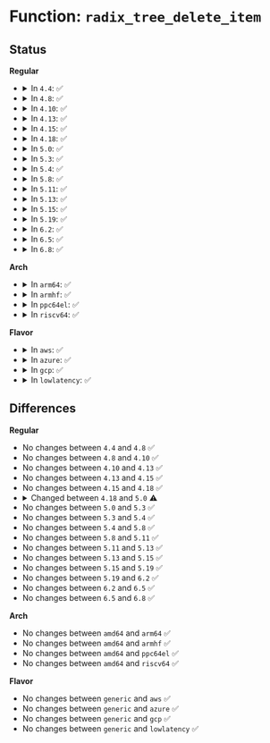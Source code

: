 # Function: <code>radix_tree_delete_item</code>

## Status
<b>Regular</b>
<ul>
<li>
<details>
<summary>In <code>4.4</code>: ✅</summary>

```c
void *radix_tree_delete_item(struct radix_tree_root *root, long unsigned int index, void *item);
```

**Collision:** Unique Global

**Inline:** No

**Transformation:** False

**Instances:**

```
In lib/radix-tree.c (ffffffff813ef290)
Location: lib/radix-tree.c:1376
Inline: False
Direct callers:
  - lib/radix-tree.c:radix_tree_delete
```
**Symbols:**

```
ffffffff813ef290-ffffffff813ef372: radix_tree_delete_item (STB_GLOBAL)
```
</details>
</li>
<li>
<details>
<summary>In <code>4.8</code>: ✅</summary>

```c
void *radix_tree_delete_item(struct radix_tree_root *root, long unsigned int index, void *item);
```

**Collision:** Unique Global

**Inline:** No

**Transformation:** False

**Instances:**

```
In lib/radix-tree.c (ffffffff81435a40)
Location: lib/radix-tree.c:1533
Inline: False
Direct callers:
  - lib/radix-tree.c:radix_tree_delete
```
**Symbols:**

```
ffffffff81435a40-ffffffff81435b79: radix_tree_delete_item (STB_GLOBAL)
```
</details>
</li>
<li>
<details>
<summary>In <code>4.10</code>: ✅</summary>

```c
void *radix_tree_delete_item(struct radix_tree_root *root, long unsigned int index, void *item);
```

**Collision:** Unique Global

**Inline:** No

**Transformation:** False

**Instances:**

```
In lib/radix-tree.c (ffffffff814520a0)
Location: lib/radix-tree.c:1856
Inline: False
Direct callers:
  - lib/radix-tree.c:radix_tree_delete
```
**Symbols:**

```
ffffffff814520a0-ffffffff81452169: radix_tree_delete_item (STB_GLOBAL)
```
</details>
</li>
<li>
<details>
<summary>In <code>4.13</code>: ✅</summary>

```c
void *radix_tree_delete_item(struct radix_tree_root *root, long unsigned int index, void *item);
```

**Collision:** Unique Global

**Inline:** No

**Transformation:** False

**Instances:**

```
In lib/radix-tree.c (ffffffff818f1e80)
Location: lib/radix-tree.c:2037
Inline: False
Direct callers:
  - kernel/workqueue.c:put_unbound_pool
  - kernel/cgroup/cgroup.c:css_release_work_fn
  - kernel/cgroup/cgroup.c:css_free_work_fn
  - kernel/cgroup/cgroup.c:css_free_work_fn
  - kernel/cgroup/cgroup.c:cgroup_setup_root
  - kernel/events/core.c:perf_pmu_unregister
  - kernel/events/core.c:perf_pmu_register
  - mm/shmem.c:shmem_evict_inode
  - mm/shmem.c:shmem_free_swap
  - mm/memcontrol.c:mem_cgroup_css_alloc
  - fs/notify/inotify/inotify_user.c:inotify_remove_from_idr
  - ipc/util.c:ipc_rmid
  - block/bsg.c:bsg_register_queue
  - drivers/char/tpm/tpm-chip.c:tpm_dev_release
  - drivers/iommu/intel-svm.c:intel_svm_unbind_mm
  - drivers/iommu/intel-svm.c:intel_svm_bind_mm
  - drivers/block/loop.c:loop_control_ioctl
  - drivers/block/loop.c:loop_add
  - drivers/scsi/sg.c:sg_device_destroy
  - drivers/scsi/sg.c:sg_add_device
  - drivers/net/ppp/ppp_generic.c:ppp_dev_uninit
  - drivers/net/ppp/ppp_generic.c:ppp_dev_configure
  - drivers/usb/core/hcd.c:usb_deregister_bus
  - drivers/i2c/i2c-core-base.c:i2c_register_adapter
  - drivers/md/dm.c:free_minor
  - net/core/net_namespace.c:cleanup_net
  - net/netlink/genetlink.c:genl_unregister_family
  - lib/radix-tree.c:radix_tree_delete
```
**Symbols:**

```
ffffffff818f1e80-ffffffff818f1f28: radix_tree_delete_item (STB_GLOBAL)
```
</details>
</li>
<li>
<details>
<summary>In <code>4.15</code>: ✅</summary>

```c
void *radix_tree_delete_item(struct radix_tree_root *root, long unsigned int index, void *item);
```

**Collision:** Unique Global

**Inline:** No

**Transformation:** False

**Instances:**

```
In lib/radix-tree.c (ffffffff81978330)
Location: lib/radix-tree.c:2034
Inline: False
Direct callers:
  - kernel/workqueue.c:put_unbound_pool
  - kernel/pid.c:alloc_pid
  - kernel/pid.c:free_pid
  - kernel/cgroup/cgroup.c:css_free_work_fn
  - kernel/cgroup/cgroup.c:cgroup_setup_root
  - kernel/cgroup/cgroup.c:cgroup_idr_remove
  - kernel/events/core.c:perf_pmu_unregister
  - kernel/events/core.c:perf_pmu_register
  - mm/shmem.c:shmem_evict_inode
  - mm/shmem.c:shmem_free_swap
  - mm/memcontrol.c:mem_cgroup_css_alloc
  - fs/notify/inotify/inotify_user.c:inotify_remove_from_idr
  - ipc/util.c:ipc_rmid
  - ipc/util.c:ipc_addid
  - ipc/util.c:ipc_addid
  - block/bsg.c:bsg_register_queue
  - drivers/char/tpm/tpm-chip.c:tpm_dev_release
  - drivers/iommu/intel-svm.c:intel_svm_unbind_mm
  - drivers/iommu/intel-svm.c:intel_svm_bind_mm
  - drivers/block/loop.c:loop_control_ioctl
  - drivers/block/loop.c:loop_add
  - drivers/scsi/sg.c:sg_device_destroy
  - drivers/scsi/sg.c:sg_add_device
  - drivers/spi/spi.c:spi_unregister_controller
  - drivers/spi/spi.c:spi_register_controller
  - drivers/net/ppp/ppp_generic.c:ppp_dev_uninit
  - drivers/net/ppp/ppp_generic.c:ppp_dev_configure
  - drivers/usb/core/hcd.c:usb_deregister_bus
  - drivers/i2c/i2c-core-base.c:i2c_register_adapter
  - drivers/md/dm.c:free_minor
  - net/core/net_namespace.c:cleanup_net
  - net/netlink/genetlink.c:genl_unregister_family
  - lib/radix-tree.c:radix_tree_delete
```
**Symbols:**

```
ffffffff81978330-ffffffff819783d8: radix_tree_delete_item (STB_GLOBAL)
```
</details>
</li>
<li>
<details>
<summary>In <code>4.18</code>: ✅</summary>

```c
void *radix_tree_delete_item(struct radix_tree_root *root, long unsigned int index, void *item);
```

**Collision:** Unique Global

**Inline:** No

**Transformation:** False

**Instances:**

```
In lib/radix-tree.c (ffffffff819d4a40)
Location: lib/radix-tree.c:2033
Inline: False
Direct callers:
  - mm/shmem.c:shmem_free_swap
  - lib/idr.c:idr_remove
  - lib/radix-tree.c:radix_tree_delete
```
**Symbols:**

```
ffffffff819d4a40-ffffffff819d4af7: radix_tree_delete_item (STB_GLOBAL)
```
</details>
</li>
<li>
<details>
<summary>In <code>5.0</code>: ✅</summary>

```c
void *radix_tree_delete_item(struct xarray *root, long unsigned int index, void *item);
```

**Collision:** Unique Global

**Inline:** No

**Transformation:** False

**Instances:**

```
In lib/radix-tree.c (ffffffff81a0d6a0)
Location: lib/radix-tree.c:1435
Inline: False
Direct callers:
  - lib/idr.c:idr_remove
  - lib/radix-tree.c:radix_tree_delete
```
**Symbols:**

```
ffffffff81a0d6a0-ffffffff81a0d75b: radix_tree_delete_item (STB_GLOBAL)
```
</details>
</li>
<li>
<details>
<summary>In <code>5.3</code>: ✅</summary>

```c
void *radix_tree_delete_item(struct xarray *root, long unsigned int index, void *item);
```

**Collision:** Unique Global

**Inline:** No

**Transformation:** False

**Instances:**

```
In lib/radix-tree.c (ffffffff81a7cfd0)
Location: lib/radix-tree.c:1422
Inline: False
Direct callers:
  - lib/idr.c:idr_remove
  - lib/radix-tree.c:radix_tree_delete
```
**Symbols:**

```
ffffffff81a7cfd0-ffffffff81a7d091: radix_tree_delete_item (STB_GLOBAL)
```
</details>
</li>
<li>
<details>
<summary>In <code>5.4</code>: ✅</summary>

```c
void *radix_tree_delete_item(struct xarray *root, long unsigned int index, void *item);
```

**Collision:** Unique Global

**Inline:** No

**Transformation:** False

**Instances:**

```
In lib/radix-tree.c (ffffffff81ab4300)
Location: lib/radix-tree.c:1422
Inline: False
Direct callers:
  - lib/idr.c:idr_remove
  - lib/radix-tree.c:radix_tree_delete
```
**Symbols:**

```
ffffffff81ab4300-ffffffff81ab43c1: radix_tree_delete_item (STB_GLOBAL)
```
</details>
</li>
<li>
<details>
<summary>In <code>5.8</code>: ✅</summary>

```c
void *radix_tree_delete_item(struct xarray *root, long unsigned int index, void *item);
```

**Collision:** Unique Global

**Inline:** No

**Transformation:** False

**Instances:**

```
In lib/radix-tree.c (ffffffff815eeca0)
Location: lib/radix-tree.c:1414
Inline: False
Direct callers:
  - lib/idr.c:idr_remove
  - lib/radix-tree.c:radix_tree_delete
```
**Symbols:**

```
ffffffff815eeca0-ffffffff815eed64: radix_tree_delete_item (STB_GLOBAL)
```
</details>
</li>
<li>
<details>
<summary>In <code>5.11</code>: ✅</summary>

```c
void *radix_tree_delete_item(struct xarray *root, long unsigned int index, void *item);
```

**Collision:** Unique Global

**Inline:** No

**Transformation:** False

**Instances:**

```
In lib/radix-tree.c (ffffffff816133f0)
Location: lib/radix-tree.c:1414
Inline: False
Direct callers:
  - lib/idr.c:idr_remove
  - lib/radix-tree.c:radix_tree_delete
```
**Symbols:**

```
ffffffff816133f0-ffffffff816134b4: radix_tree_delete_item (STB_GLOBAL)
```
</details>
</li>
<li>
<details>
<summary>In <code>5.13</code>: ✅</summary>

```c
void *radix_tree_delete_item(struct xarray *root, long unsigned int index, void *item);
```

**Collision:** Unique Global

**Inline:** No

**Transformation:** False

**Instances:**

```
In lib/radix-tree.c (ffffffff815f6a50)
Location: lib/radix-tree.c:1415
Inline: False
Direct callers:
  - lib/idr.c:idr_remove
  - lib/radix-tree.c:radix_tree_delete
```
**Symbols:**

```
ffffffff815f6a50-ffffffff815f6b11: radix_tree_delete_item (STB_GLOBAL)
```
</details>
</li>
<li>
<details>
<summary>In <code>5.15</code>: ✅</summary>

```c
void *radix_tree_delete_item(struct xarray *root, long unsigned int index, void *item);
```

**Collision:** Unique Global

**Inline:** No

**Transformation:** False

**Instances:**

```
In lib/radix-tree.c (ffffffff81664150)
Location: lib/radix-tree.c:1415
Inline: False
Direct callers:
  - lib/idr.c:idr_remove
  - lib/radix-tree.c:radix_tree_delete
```
**Symbols:**

```
ffffffff81664150-ffffffff81664211: radix_tree_delete_item (STB_GLOBAL)
```
</details>
</li>
<li>
<details>
<summary>In <code>5.19</code>: ✅</summary>

```c
void *radix_tree_delete_item(struct xarray *root, long unsigned int index, void *item);
```

**Collision:** Unique Global

**Inline:** No

**Transformation:** False

**Instances:**

```
In lib/radix-tree.c (ffffffff8177e3e0)
Location: lib/radix-tree.c:1415
Inline: False
Direct callers:
  - lib/idr.c:idr_remove
  - lib/radix-tree.c:radix_tree_delete
```
**Symbols:**

```
ffffffff8177e3e0-ffffffff8177e4af: radix_tree_delete_item (STB_GLOBAL)
```
</details>
</li>
<li>
<details>
<summary>In <code>6.2</code>: ✅</summary>

```c
void *radix_tree_delete_item(struct xarray *root, long unsigned int index, void *item);
```

**Collision:** Unique Global

**Inline:** No

**Transformation:** False

**Instances:**

```
In lib/radix-tree.c (ffffffff8203afe0)
Location: lib/radix-tree.c:1415
Inline: False
Direct callers:
  - lib/idr.c:idr_remove
  - lib/radix-tree.c:radix_tree_delete
```
**Symbols:**

```
ffffffff8203afe0-ffffffff8203b0af: radix_tree_delete_item (STB_GLOBAL)
```
</details>
</li>
<li>
<details>
<summary>In <code>6.5</code>: ✅</summary>

```c
void *radix_tree_delete_item(struct xarray *root, long unsigned int index, void *item);
```

**Collision:** Unique Global

**Inline:** No

**Transformation:** False

**Instances:**

```
In lib/radix-tree.c (ffffffff820b94c0)
Location: lib/radix-tree.c:1413
Inline: False
Direct callers:
  - lib/idr.c:idr_remove
  - lib/radix-tree.c:radix_tree_delete
```
**Symbols:**

```
ffffffff820b94c0-ffffffff820b958f: radix_tree_delete_item (STB_GLOBAL)
```
</details>
</li>
<li>
<details>
<summary>In <code>6.8</code>: ✅</summary>

```c
void *radix_tree_delete_item(struct xarray *root, long unsigned int index, void *item);
```

**Collision:** Unique Global

**Inline:** No

**Transformation:** False

**Instances:**

```
In lib/radix-tree.c (ffffffff82193dd0)
Location: lib/radix-tree.c:1413
Inline: False
Direct callers:
  - lib/idr.c:idr_remove
  - lib/radix-tree.c:radix_tree_delete
```
**Symbols:**

```
ffffffff82193dd0-ffffffff82193e9f: radix_tree_delete_item (STB_GLOBAL)
```
</details>
</li>
</ul>
<b>Arch</b>
<ul>
<li>
<details>
<summary>In <code>arm64</code>: ✅</summary>

```c
void *radix_tree_delete_item(struct xarray *root, long unsigned int index, void *item);
```

**Collision:** Unique Global

**Inline:** No

**Transformation:** False

**Instances:**

```
In lib/radix-tree.c (ffff800010d8e820)
Location: lib/radix-tree.c:1422
Inline: False
Direct callers:
  - lib/idr.c:idr_remove
  - lib/radix-tree.c:radix_tree_delete
```
**Symbols:**

```
ffff800010d8e820-ffff800010d8e8f8: radix_tree_delete_item (STB_GLOBAL)
```
</details>
</li>
<li>
<details>
<summary>In <code>armhf</code>: ✅</summary>

```c
void *radix_tree_delete_item(struct xarray *root, long unsigned int index, void *item);
```

**Collision:** Unique Global

**Inline:** No

**Transformation:** False

**Instances:**

```
In lib/radix-tree.c (c0e88f24)
Location: lib/radix-tree.c:1422
Inline: False
Direct callers:
  - lib/idr.c:idr_remove
  - lib/radix-tree.c:radix_tree_delete
```
**Symbols:**

```
c0e88f24-c0e89020: radix_tree_delete_item (STB_GLOBAL)
```
</details>
</li>
<li>
<details>
<summary>In <code>ppc64el</code>: ✅</summary>

```c
void *radix_tree_delete_item(struct xarray *root, long unsigned int index, void *item);
```

**Collision:** Unique Global

**Inline:** No

**Transformation:** False

**Instances:**

```
In lib/radix-tree.c (c000000000ed1480)
Location: lib/radix-tree.c:1422
Inline: False
Direct callers:
  - lib/idr.c:idr_remove
  - lib/radix-tree.c:radix_tree_delete
```
**Symbols:**

```
c000000000ed1480-c000000000ed15b0: radix_tree_delete_item (STB_GLOBAL)
```
</details>
</li>
<li>
<details>
<summary>In <code>riscv64</code>: ✅</summary>

```c
void *radix_tree_delete_item(struct xarray *root, long unsigned int index, void *item);
```

**Collision:** Unique Global

**Inline:** No

**Transformation:** False

**Instances:**

```
In lib/radix-tree.c (ffffffe0008b725c)
Location: lib/radix-tree.c:1422
Inline: False
Direct callers:
  - lib/idr.c:idr_remove
  - lib/radix-tree.c:radix_tree_delete
```
**Symbols:**

```
ffffffe0008b725c-ffffffe0008b7322: radix_tree_delete_item (STB_GLOBAL)
```
</details>
</li>
</ul>
<b>Flavor</b>
<ul>
<li>
<details>
<summary>In <code>aws</code>: ✅</summary>

```c
void *radix_tree_delete_item(struct xarray *root, long unsigned int index, void *item);
```

**Collision:** Unique Global

**Inline:** No

**Transformation:** False

**Instances:**

```
In lib/radix-tree.c (ffffffff81a53150)
Location: lib/radix-tree.c:1422
Inline: False
Direct callers:
  - lib/idr.c:idr_remove
  - lib/radix-tree.c:radix_tree_delete
```
**Symbols:**

```
ffffffff81a53150-ffffffff81a53211: radix_tree_delete_item (STB_GLOBAL)
```
</details>
</li>
<li>
<details>
<summary>In <code>azure</code>: ✅</summary>

```c
void *radix_tree_delete_item(struct xarray *root, long unsigned int index, void *item);
```

**Collision:** Unique Global

**Inline:** No

**Transformation:** False

**Instances:**

```
In lib/radix-tree.c (ffffffff81a10250)
Location: lib/radix-tree.c:1422
Inline: False
Direct callers:
  - lib/idr.c:idr_remove
  - lib/radix-tree.c:radix_tree_delete
```
**Symbols:**

```
ffffffff81a10250-ffffffff81a10311: radix_tree_delete_item (STB_GLOBAL)
```
</details>
</li>
<li>
<details>
<summary>In <code>gcp</code>: ✅</summary>

```c
void *radix_tree_delete_item(struct xarray *root, long unsigned int index, void *item);
```

**Collision:** Unique Global

**Inline:** No

**Transformation:** False

**Instances:**

```
In lib/radix-tree.c (ffffffff81abf540)
Location: lib/radix-tree.c:1422
Inline: False
Direct callers:
  - lib/idr.c:idr_remove
  - lib/radix-tree.c:radix_tree_delete
```
**Symbols:**

```
ffffffff81abf540-ffffffff81abf601: radix_tree_delete_item (STB_GLOBAL)
```
</details>
</li>
<li>
<details>
<summary>In <code>lowlatency</code>: ✅</summary>

```c
void *radix_tree_delete_item(struct xarray *root, long unsigned int index, void *item);
```

**Collision:** Unique Global

**Inline:** No

**Transformation:** False

**Instances:**

```
In lib/radix-tree.c (ffffffff81acba10)
Location: lib/radix-tree.c:1422
Inline: False
Direct callers:
  - lib/idr.c:idr_remove
  - lib/radix-tree.c:radix_tree_delete
```
**Symbols:**

```
ffffffff81acba10-ffffffff81acbad1: radix_tree_delete_item (STB_GLOBAL)
```
</details>
</li>
</ul>

## Differences
<b>Regular</b>
<ul>
<li>
No changes between <code>4.4</code> and <code>4.8</code> ✅
</li>
<li>
No changes between <code>4.8</code> and <code>4.10</code> ✅
</li>
<li>
No changes between <code>4.10</code> and <code>4.13</code> ✅
</li>
<li>
No changes between <code>4.13</code> and <code>4.15</code> ✅
</li>
<li>
No changes between <code>4.15</code> and <code>4.18</code> ✅
</li>
<li>
<details>
<summary>Changed between <code>4.18</code> and <code>5.0</code> ⚠️</summary>
<ul>
<li>
<b>Param type changed. </b>
<code>struct radix_tree_root *root</code> ➡️ <code>struct xarray *root</code>
</li>
</ul>
</details>
</li>
<li>
No changes between <code>5.0</code> and <code>5.3</code> ✅
</li>
<li>
No changes between <code>5.3</code> and <code>5.4</code> ✅
</li>
<li>
No changes between <code>5.4</code> and <code>5.8</code> ✅
</li>
<li>
No changes between <code>5.8</code> and <code>5.11</code> ✅
</li>
<li>
No changes between <code>5.11</code> and <code>5.13</code> ✅
</li>
<li>
No changes between <code>5.13</code> and <code>5.15</code> ✅
</li>
<li>
No changes between <code>5.15</code> and <code>5.19</code> ✅
</li>
<li>
No changes between <code>5.19</code> and <code>6.2</code> ✅
</li>
<li>
No changes between <code>6.2</code> and <code>6.5</code> ✅
</li>
<li>
No changes between <code>6.5</code> and <code>6.8</code> ✅
</li>
</ul>
<b>Arch</b>
<ul>
<li>
No changes between <code>amd64</code> and <code>arm64</code> ✅
</li>
<li>
No changes between <code>amd64</code> and <code>armhf</code> ✅
</li>
<li>
No changes between <code>amd64</code> and <code>ppc64el</code> ✅
</li>
<li>
No changes between <code>amd64</code> and <code>riscv64</code> ✅
</li>
</ul>
<b>Flavor</b>
<ul>
<li>
No changes between <code>generic</code> and <code>aws</code> ✅
</li>
<li>
No changes between <code>generic</code> and <code>azure</code> ✅
</li>
<li>
No changes between <code>generic</code> and <code>gcp</code> ✅
</li>
<li>
No changes between <code>generic</code> and <code>lowlatency</code> ✅
</li>
</ul>
